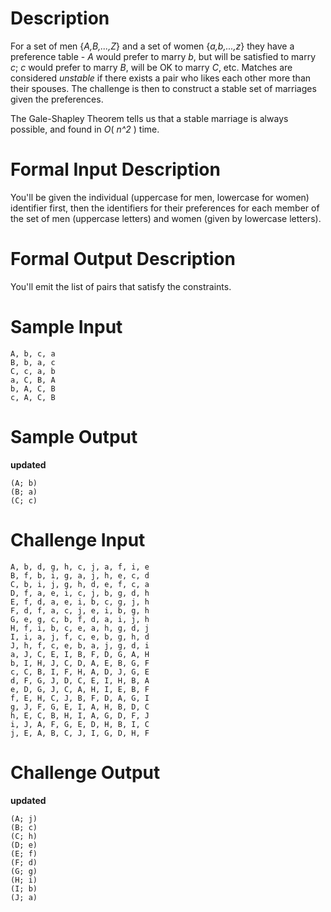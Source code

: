 # Description

For a set of men {*A,B,...,Z*} and a set of women {*a,b,...,z*} they have a preference table - *A* would prefer to marry *b*, but will be satisfied to marry *c*; *c* would prefer to marry *B*, will be OK to marry *C*, etc. Matches are considered *unstable* if there exists a pair who likes each other more than their spouses.  The challenge is then to construct a stable set of marriages given the preferences.

The Gale-Shapley Theorem tells us that a stable marriage is always possible, and found in *O*( *n^2* ) time.

# Formal Input Description

You'll be given the individual (uppercase for men, lowercase for women) identifier first, then the identifiers for their preferences for each member of the set of men (uppercase letters) and women (given by lowercase letters). 

# Formal Output Description

You'll emit the list of pairs that satisfy the constraints.

# Sample Input

    A, b, c, a
    B, b, a, c
    C, c, a, b
    a, C, B, A
    b, A, C, B
    c, A, C, B

# Sample Output

**updated** 


    (A; b)
    (B; a)
    (C; c)

# Challenge Input

    A, b, d, g, h, c, j, a, f, i, e
    B, f, b, i, g, a, j, h, e, c, d
    C, b, i, j, g, h, d, e, f, c, a
    D, f, a, e, i, c, j, b, g, d, h
    E, f, d, a, e, i, b, c, g, j, h
    F, d, f, a, c, j, e, i, b, g, h
    G, e, g, c, b, f, d, a, i, j, h
    H, f, i, b, c, e, a, h, g, d, j
    I, i, a, j, f, c, e, b, g, h, d
    J, h, f, c, e, b, a, j, g, d, i
    a, J, C, E, I, B, F, D, G, A, H
    b, I, H, J, C, D, A, E, B, G, F
    c, C, B, I, F, H, A, D, J, G, E
    d, F, G, J, D, C, E, I, H, B, A
    e, D, G, J, C, A, H, I, E, B, F
    f, E, H, C, J, B, F, D, A, G, I
    g, J, F, G, E, I, A, H, B, D, C
    h, E, C, B, H, I, A, G, D, F, J
    i, J, A, F, G, E, D, H, B, I, C
    j, E, A, B, C, J, I, G, D, H, F

# Challenge  Output 

**updated** 

    (A; j)
    (B; c)
    (C; h)
    (D; e)
    (E; f)
    (F; d)
    (G; g)
    (H; i)
    (I; b)
    (J; a)

